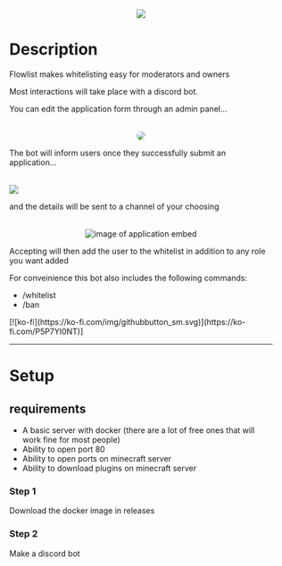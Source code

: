 <main style="margin: 1rem;">
<div style="display: flex; justify-content: center; margin-top: 2rem;"><img src="https://cdn.discordapp.com/attachments/840918041592070154/1273425404824387699/Slice_191.png?ex=66be9153&is=66bd3fd3&hm=404b91c375d1a0adfe6fe08f443b369a9cf07f802c8918021729834d12bf2af8&"></div>
<h1>Description</h1>
<p>Flowlist makes whitelisting easy for moderators and owners</p>
<p>Most interactions will take place with a discord bot.</p>
<p>You can edit the application form through an admin panel...</p>
<div style="display: flex; justify-content: center; margin-top: 2rem;"><img src="https://cdn.discordapp.com/attachments/840918041592070154/1273429384274907250/image.png?ex=66be9508&is=66bd4388&hm=8c4dd50b7bd4bc48691a62c71755760d2fa1f7c5e960cde2455c145f6d23c6ab&" style="border-radius:2rem;"></div>
<p>The bot will inform users once they successfully submit an application...</p>
<div style="display: flex; justify-content: start; margin-top: 2rem;"><img src="https://cdn.discordapp.com/attachments/840918041592070154/1273430337053134940/image.png?ex=66be95eb&is=66bd446b&hm=0b71ba829e76723176453cccaac504773d4b20d650d037fdc7306eab486179fc&"></div>
<p>and the details will be sent to a channel of your choosing</p>
<div style="display: flex; justify-content: center; margin-top: 2rem;"><img src="" alt="image of application embed"></div>
<p>Accepting will then add the user to the whitelist in addition to any role you want added</p>
<p>For conveinience this bot also includes the following commands:</p>
<ul>
<li>/whitelist</li>
<li>/ban</li>
</ul>
[![ko-fi](https://ko-fi.com/img/githubbutton_sm.svg)](https://ko-fi.com/P5P7YI0NT)]
<hr>
<h1>Setup</h1>
<h2>requirements</h2>
<ul>
<li>A basic server with docker (there are a lot of free ones that will work fine for most people)</li>
<li>Ability to open port 80</li>
<li>Ability to open ports on minecraft server</li>
<li>Ability to download plugins on minecraft server</li>
</ul>
<h3>Step 1</h3>
<p>Download the docker image in releases</p>
<h3>Step 2</h3>
<p>Make a discord bot</p>
</main>
